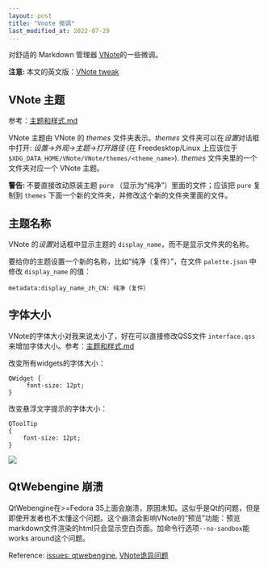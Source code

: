 ```yaml
---
layout: post
title: "Vnote 微调"
last_modified_at: 2022-07-29
---
```

<!-- This Source Code Form is subject to the terms of the Mozilla Public
   - License, v. 2.0. If a copy of the MPL was not distributed with this
   - file, You can obtain one at https://mozilla.org/MPL/2.0/. -->
对舒适的 Markdown 管理器 [VNote](https://vnotex.github.io/vnote)的一些微调。

<div class="note info"><b>注意: </b>
本文的英文版：<a href="../../../../posts/2022/04/09/vnote-tweak.html">VNote tweak</a>
</div>

## VNote 主题
参考：[主题和样式.md](https://vnotex.github.io/vnote/zh_cn/#!docs/%E7%94%A8%E6%88%B7/%E4%B8%BB%E9%A2%98%E5%92%8C%E6%A0%B7%E5%BC%8F.md)

VNote 主题由 VNote 的 *themes* 文件夹表示。*themes* 文件夹可以在*设置*对话框中打开: *设置->外观->主题->打开路径* (在 Freedesktop/Linux 上应该位于 `$XDG_DATA_HOME/VNote/VNote/themes/<theme_name>`). *themes* 文件夹里的一个文件夹对应一个 VNote 主题。

<div class="note warning"><b>警告: </b>
不要直接改动原装主题 <code>pure</code> （显示为“纯净”）里面的文件；应该把 <code>pure</code> 复制到 <code>themes</code> 下面一个新的文件夹，并修改这个新的文件夹里面的文件。
</div>

## 主题名称
VNote 的*设置*对话框中显示主题的 `display_name`，而不是显示文件夹的名称。

要给你的主题设置一个新的名称，比如“纯净（复件）”，在文件 `palette.json` 中修改 `display_name` 的值：
```
metadata:display_name_zh_CN: 纯净（复件）
```

## 字体大小
VNote的字体大小对我来说太小了，好在可以直接修改QSS文件 `interface.qss` 来增加字体大小。参考：[主题和样式.md](https://vnotex.github.io/vnote/zh_cn/#!docs/用户/主题和样式.md)


改变所有widgets的字体大小：
```
QWidget {
     font-size: 12pt;
}
```

改变悬浮文字提示的字体大小：
```
QToolTip
{
    font-size: 12pt;
}
```

![](../../../../static/2022-04-09/theme-folder.png)

## QtWebengine 崩溃
QtWebengine在>=Fedora 35上面会崩溃，原因未知。这似乎是Qt的问题，但是即使开发者也不太懂这个问题。这个崩溃会影响VNote的“预览”功能：预览markdown文件渲染的html只会显示空白页面。加命令行选项`--no-sandbox`能works around这个问题。

Reference: [issues: qtwebengine](https://github.com/vnotex/vnote/issues?q=is%3Aissue+qtwebengine), [VNote诡异问题](https://www.usmacd.com/2022/04/01/vnote/#诡异问题)

